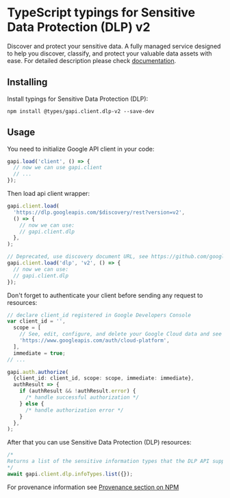 # TypeScript typings for Sensitive Data Protection (DLP) v2

Discover and protect your sensitive data. A fully managed service designed to help you discover, classify, and protect your valuable data assets with ease.
For detailed description please check [documentation](https://cloud.google.com/sensitive-data-protection/docs/).

## Installing

Install typings for Sensitive Data Protection (DLP):

```
npm install @types/gapi.client.dlp-v2 --save-dev
```

## Usage

You need to initialize Google API client in your code:

```typescript
gapi.load('client', () => {
  // now we can use gapi.client
  // ...
});
```

Then load api client wrapper:

```typescript
gapi.client.load(
  'https://dlp.googleapis.com/$discovery/rest?version=v2',
  () => {
    // now we can use:
    // gapi.client.dlp
  },
);
```

```typescript
// Deprecated, use discovery document URL, see https://github.com/google/google-api-javascript-client/blob/master/docs/reference.md#----gapiclientloadname----version----callback--
gapi.client.load('dlp', 'v2', () => {
  // now we can use:
  // gapi.client.dlp
});
```

Don't forget to authenticate your client before sending any request to resources:

```typescript
// declare client_id registered in Google Developers Console
var client_id = '',
  scope = [
    // See, edit, configure, and delete your Google Cloud data and see the email address for your Google Account.
    'https://www.googleapis.com/auth/cloud-platform',
  ],
  immediate = true;
// ...

gapi.auth.authorize(
  {client_id: client_id, scope: scope, immediate: immediate},
  authResult => {
    if (authResult && !authResult.error) {
      /* handle successful authorization */
    } else {
      /* handle authorization error */
    }
  },
);
```

After that you can use Sensitive Data Protection (DLP) resources: <!-- TODO: make this work for multiple namespaces -->

```typescript
/*
Returns a list of the sensitive information types that the DLP API supports. See https://cloud.google.com/sensitive-data-protection/docs/infotypes-reference to learn more.
*/
await gapi.client.dlp.infoTypes.list({});
```

For provenance information see [Provenance section on NPM](https://www.npmjs.com/package/@maxim_mazurok/gapi.client.dlp-v2#Provenance:~:text=none-,Provenance,-Built%20and%20signed)
